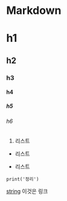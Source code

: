 # Markdown

# h1
## h2
### h3
#### h4
##### h5
###### h6

1. 리스트
* 리스트
- 리스트

``` print('정리') ```

[string](url)
이것은 링크
